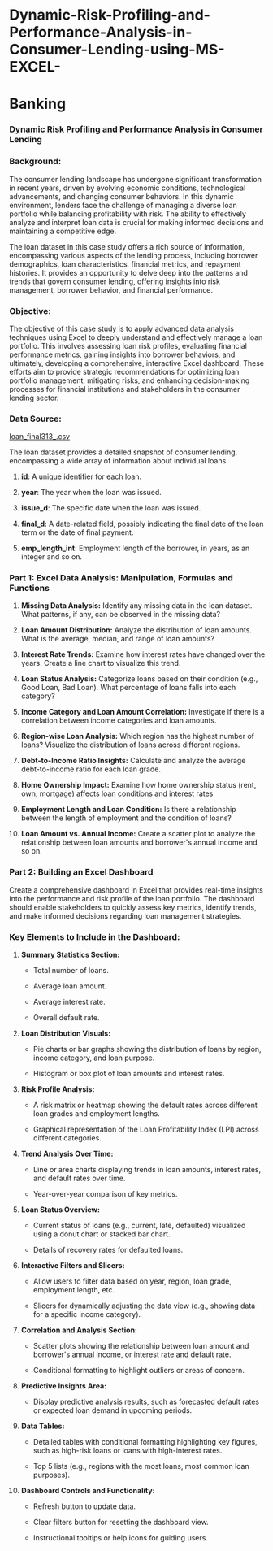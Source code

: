 # Dynamic-Risk-Profiling-and-Performance-Analysis-in-Consumer-Lending-using-MS-EXCEL-

# Banking

### **Dynamic Risk Profiling and Performance Analysis in Consumer Lending**

### **Background:**

The consumer lending landscape has undergone significant transformation in recent years, driven by evolving economic conditions, technological advancements, and changing consumer behaviors. In this dynamic environment, lenders face the challenge of managing a diverse loan portfolio while balancing profitability with risk. The ability to effectively analyze and interpret loan data is crucial for making informed decisions and maintaining a competitive edge.

The loan dataset in this case study offers a rich source of information, encompassing various aspects of the lending process, including borrower demographics, loan characteristics, financial metrics, and repayment histories. It provides an opportunity to delve deep into the patterns and trends that govern consumer lending, offering insights into risk management, borrower behavior, and financial performance.

### **Objective:**

The objective of this case study is to apply advanced data analysis techniques using Excel to deeply understand and effectively manage a loan portfolio. This involves assessing loan risk profiles, evaluating financial performance metrics, gaining insights into borrower behaviors, and ultimately, developing a comprehensive, interactive Excel dashboard. These efforts aim to provide strategic recommendations for optimizing loan portfolio management, mitigating risks, and enhancing decision-making processes for financial institutions and stakeholders in the consumer lending sector.

### **Data Source:**

[loan_final313_.csv](https://prod-files-secure.s3.us-west-2.amazonaws.com/d1e1bc70-9ede-4c69-84fd-42c5605803a0/002f5ee6-33a9-4ad8-85a7-8a915015ea71/loan_final313_.csv)

The loan dataset provides a detailed snapshot of consumer lending, encompassing a wide array of information about individual loans.

1. **id**: A unique identifier for each loan.

2. **year**: The year when the loan was issued.
   
3. **issue_d**: The specific date when the loan was issued.
   
4. **final_d**: A date-related field, possibly indicating the final date of the loan term or the date of final payment.
   
5. **emp_length_int**: Employment length of the borrower, in years, as an integer and so on.
    

 

### **Part 1: Excel Data Analysis: Manipulation, Formulas and Functions**

1. **Missing Data Analysis:** Identify any missing data in the loan dataset. What patterns, if any, can be observed in the missing data?
   
2. **Loan Amount Distribution:** Analyze the distribution of loan amounts. What is the average, median, and range of loan amounts?
   
3. **Interest Rate Trends:** Examine how interest rates have changed over the years. Create a line chart to visualize this trend.
   
4. **Loan Status Analysis:** Categorize loans based on their condition (e.g., Good Loan, Bad Loan). What percentage of loans falls into each category?
   
5. **Income Category and Loan Amount Correlation:** Investigate if there is a correlation between income categories and loan amounts.
    
6. **Region-wise Loan Analysis:** Which region has the highest number of loans? Visualize the distribution of loans across different regions.
    
7. **Debt-to-Income Ratio Insights:** Calculate and analyze the average debt-to-income ratio for each loan grade.
    
8. **Home Ownership Impact:** Examine how home ownership status (rent, own, mortgage) affects loan conditions and interest rates

9. **Employment Length and Loan Condition:** Is there a relationship between the length of employment and the condition of loans?
    
10. **Loan Amount vs. Annual Income:** Create a scatter plot to analyze the relationship between loan amounts and borrower's annual income and so on.
    



### **Part 2: Building an Excel Dashboard**

Create a comprehensive dashboard in Excel that provides real-time insights into the performance and risk profile of the loan portfolio. The dashboard should enable stakeholders to quickly assess key metrics, identify trends, and make informed decisions regarding loan management strategies.

### **Key Elements to Include in the Dashboard:**

1. **Summary Statistics Section:**

    - Total number of loans.
      
    - Average loan amount.
      
    - Average interest rate.
      
    - Overall default rate.
  
2. **Loan Distribution Visuals:**
   
    - Pie charts or bar graphs showing the distribution of loans by region, income category, and loan purpose.
      
    - Histogram or box plot of loan amounts and interest rates.
      
3. **Risk Profile Analysis:**
   
    - A risk matrix or heatmap showing the default rates across different loan grades and employment lengths.
      
    - Graphical representation of the Loan Profitability Index (LPI) across different categories.
      
4. **Trend Analysis Over Time:**
 
    - Line or area charts displaying trends in loan amounts, interest rates, and default rates over time.
      
    - Year-over-year comparison of key metrics.
      
5. **Loan Status Overview:**
 
    - Current status of loans (e.g., current, late, defaulted) visualized using a donut chart or stacked bar chart.
      
    - Details of recovery rates for defaulted loans.
      
6. **Interactive Filters and Slicers:**
 
    - Allow users to filter data based on year, region, loan grade, employment length, etc.
      
    - Slicers for dynamically adjusting the data view (e.g., showing data for a specific income category).
      
7. **Correlation and Analysis Section:**
 
    - Scatter plots showing the relationship between loan amount and borrower's annual income, or interest rate and default rate.
      
    - Conditional formatting to highlight outliers or areas of concern.
      
8. **Predictive Insights Area:**
 
    - Display predictive analysis results, such as forecasted default rates or expected loan demand in upcoming periods.
      
9. **Data Tables:**
 
    - Detailed tables with conditional formatting highlighting key figures, such as high-risk loans or loans with high-interest rates.
      
    - Top 5 lists (e.g., regions with the most loans, most common loan purposes).
      
10. **Dashboard Controls and Functionality:**
 
    - Refresh button to update data.
      
    - Clear filters button for resetting the dashboard view.
      
    - Instructional tooltips or help icons for guiding users.
